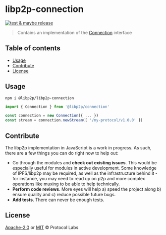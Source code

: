 # libp2p-connection <!-- omit in toc -->

[![test & maybe release](https://github.com/libp2p/js-libp2p-connection/actions/workflows/js-test-and-release.yml/badge.svg)](https://github.com/libp2p/js-libp2p-connection/actions/workflows/js-test-and-release.yml)

> Contains an implementation of the [Connection](https://github.com/libp2p/js-libp2p-interfaces/blob/master/packages/libp2p-interfaces/src/connection/index.ts) interface

## Table of contents <!-- omit in toc -->

- [Usage](#usage)
- [Contribute](#contribute)
- [License](#license)

## Usage

```console
npm i @libp2p/libp2p-connection
```

```javascript
import { Connection } from '@libp2p/connection'

const connection = new Connection({ ... })
const stream = connection.newStream([ '/my-protocol/v1.0.0' ])
```

## Contribute

The libp2p implementation in JavaScript is a work in progress. As such, there are a few things you can do right now to help out:

 - Go through the modules and **check out existing issues**. This would be especially useful for modules in active development. Some knowledge of IPFS/libp2p may be required, as well as the infrastructure behind it - for instance, you may need to read up on p2p and more complex operations like muxing to be able to help technically.
 - **Perform code reviews**. More eyes will help a) speed the project along b) ensure quality and c) reduce possible future bugs.
 - **Add tests**. There can never be enough tests.

## License

[Apache-2.0](LICENSE-APACHE) or [MIT](LICENSE-MIT) © Protocol Labs
